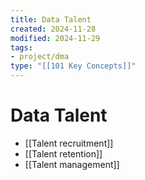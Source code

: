 ```yaml
---
title: Data Talent
created: 2024-11-28
modified: 2024-11-29
tags:
- project/dma
type: "[[101 Key Concepts]]"
---
```

# Data Talent
- [[Talent recruitment]]
- [[Talent retention]]
- [[Talent management]]
